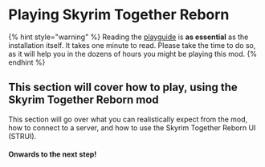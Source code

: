 # Playing Skyrim Together Reborn

{% hint style="warning" %}
Reading the [playguide](../../../../general-information/playguide.md) is **as essential** as the installation itself. It takes one minute to read. Please take the time to do so, as it will help you in the dozens of hours you might be playing this mod.
{% endhint %}

## This section will cover how to play, using the Skyrim Together Reborn mod

This section will go over what you can realistically expect from the mod, how to connect to a server, and how to use the Skyrim Together Reborn UI (STRUI).

#### Onwards to the next step!
